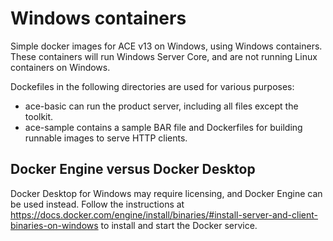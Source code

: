 # Windows containers

Simple docker images for ACE v13 on Windows, using Windows containers. These containers
will run Windows Server Core, and are not running Linux containers on Windows.

Dockefiles in the following directories are used for various purposes:

- ace-basic can run the product server, including all files except the toolkit.
- ace-sample contains a sample BAR file and Dockerfiles for building runnable images to serve HTTP clients.

## Docker Engine versus Docker Desktop

Docker Desktop for Windows may require licensing, and Docker Engine can be used instead. Follow the
instructions at https://docs.docker.com/engine/install/binaries/#install-server-and-client-binaries-on-windows
to install and start the Docker service.
